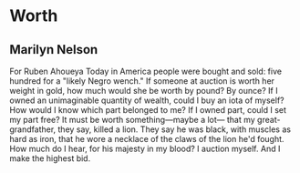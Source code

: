 # Worth
## Marilyn Nelson
For Ruben Ahoueya
Today in America people were bought and sold:
five hundred for a "likely Negro wench."
If someone at auction is worth her weight in gold,
how much would she be worth by pound? By ounce?
If I owned an unimaginable quantity of wealth,
could I buy an iota of myself?
How would I know which part belonged to me?
If I owned part, could I set my part free?
It must be worth something—maybe a lot—
that my great-grandfather, they say, killed a lion.
They say he was black, with muscles as hard as iron,
that he wore a necklace of the claws of the lion he'd fought.
How much do I hear, for his majesty in my blood?
I auction myself. And I make the highest bid.